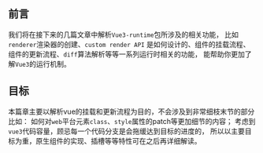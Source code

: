 ## **前言**

我们将在接下来的几篇文章中解析`Vue3-runtime`包所涉及的相关功能，
比如`renderer`渲染器的创建、`custom render API` 是如何设计的、组件的挂载流程、组件的更新流程、`diff`算法解析等等一系列运行时相关的功能，
能帮助你更加了解`Vue3`的运行机制。

## 目标

本篇章主要以解析vue的挂载和更新流程为目的，不会涉及到非常细枝末节的部分比如：
如何对`web`平台元素`class`、`style`属性的patch等更加细节的内容；
考虑到`vue3`代码容量，顾忌每一个代码分支是会拖缓达到目标的进度的，
所以以主要目标为重，原生组件的实现、插槽等等特性可在之后再详细解读。